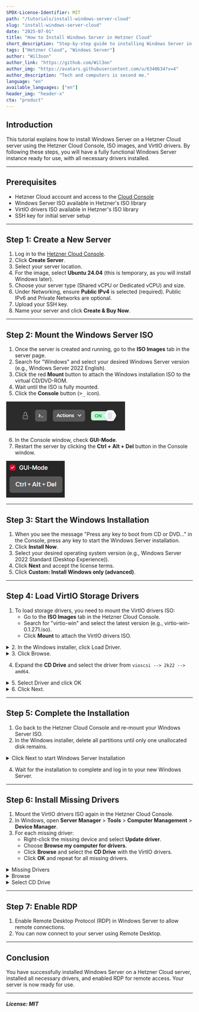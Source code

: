 ```yaml
---
SPDX-License-Identifier: MIT
path: "/tutorials/install-windows-server-cloud"
slug: "install-windows-server-cloud"
date: "2025-07-01"
title: "How to Install Windows Server in Hetzner Cloud"
short_description: "Step-by-step guide to installing Windows Server in Hetzner Cloud using ISO images and VirtIO drivers."
tags: ["Hetzner Cloud", "Windows Server"]
author: "Wil3son"
author_link: "https://github.com/Wil3on"
author_img: "https://avatars.githubusercontent.com/u/6340634?v=4"
author_description: "Tech and computers is second me."
language: "en"
available_languages: ["en"]
header_img: "header-x"
cta: "product"
---
```


## Introduction

This tutorial explains how to install Windows Server on a Hetzner Cloud server using the Hetzner Cloud Console, ISO images, and VirtIO drivers. By following these steps, you will have a fully functional Windows Server instance ready for use, with all necessary drivers installed.

---

## Prerequisites

- Hetzner Cloud account and access to the [Cloud Console](https://console.hetzner.com)
- Windows Server ISO available in Hetzner's ISO library
- VirtIO drivers ISO available in Hetzner's ISO library
- SSH key for initial server setup

---

## Step 1: Create a New Server

1. Log in to the [Hetzner Cloud Console](https://console.hetzner.com).
2. Click **Create Server**.
3. Select your server location.
4. For the image, select **Ubuntu 24.04** (this is temporary, as you will install Windows later).
5. Choose your server type (Shared vCPU or Dedicated vCPU) and size.
6. Under Networking, ensure **Public IPv4** is selected (required). Public IPv6 and Private Networks are optional.
7. Upload your SSH key.
8. Name your server and click **Create & Buy Now**.

---

## Step 2: Mount the Windows Server ISO

1. Once the server is created and running, go to the **ISO Images** tab in the server page.
2. Search for "Windows" and select your desired Windows Server version (e.g., Windows Server 2022 English).
3. Click the red **Mount** button to attach the Windows installation ISO to the virtual CD/DVD-ROM.
4. Wait until the ISO is fully mounted.
5. Click the **Console** button (<kbd>>_</kbd> icon).

![Console Button](images/image.png)

6. In the Console window, check **GUI-Mode**.
7. Restart the server by clicking the **Ctrl + Alt + Del** button in the Console window.

![Check GUI-Mode and Restart Server](images/image-1.png)

---

## Step 3: Start the Windows Installation

1. When you see the message "Press any key to boot from CD or DVD..." in the Console, press any key to start the Windows Server installation.
2. Click **Install Now**.
3. Select your desired operating system version (e.g., Windows Server 2022 Standard (Desktop Experience)).
4. Click **Next** and accept the license terms.
5. Click **Custom: Install Windows only (advanced)**.

---

## Step 4: Load VirtIO Storage Drivers

1. To load storage drivers, you need to mount the VirtIO drivers ISO:
   - Go to the **ISO Images** tab in the Hetzner Cloud Console.
   - Search for "virtio-win" and select the latest version (e.g., virtio-win-0.1.271.iso).
   - Click **Mount** to attach the VirtIO drivers ISO.

<details>
<summary>2. In the Windows installer, click Load Driver.</summary>

![Load Drivers](images/image-2.png)
</details>

<details>
<summary>3. Click Browse.</summary>

![Click Browse](images/image-3.png)
</details>

4. Expand the **CD Drive** and select the driver from `vioscsi --> 2k22 --> amd64`.
<details>
<summary>5. Select Driver and click OK</summary>

![Select Driver](images/image-4.png)
</details>

<details>
<summary>6. Click Next.</summary>

![Click Next](images/image-5.png)
</details>

---

## Step 5: Complete the Installation

1. Go back to the Hetzner Cloud Console and re-mount your Windows Server ISO.
2. In the Windows installer, delete all partitions until only one unallocated disk remains.

<details>
<summary>Click Next to start Windows Server Installation</summary>

![3. Click Next to start the Windows Server installation.](images/image-8.png)
</details>

4. Wait for the installation to complete and log in to your new Windows Server.

---

## Step 6: Install Missing Drivers

1. Mount the VirtIO drivers ISO again in the Hetzner Cloud Console.
2. In Windows, open **Server Manager** > **Tools** > **Computer Management** > **Device Manager**.
3. For each missing driver:
   - Right-click the missing device and select **Update driver**.
   - Choose **Browse my computer for drivers**.
   - Click **Browse** and select the **CD Drive** with the VirtIO drivers.
   - Click **OK** and repeat for all missing drivers.

<details>
<summary>Missing Drivers</summary>

![Missing Drivers](images/image-9.png)

</details>

<details>
<summary>Browse</summary>

![Browse](images/image-10.png)

</details>

<details>
<summary>Select CD Drive</summary>

![Select CD Drive](images/image-11.png)

</details>

---

## Step 7: Enable RDP

1. Enable Remote Desktop Protocol (RDP) in Windows Server to allow remote connections.
2. You can now connect to your server using Remote Desktop.

---

## Conclusion

You have successfully installed Windows Server on a Hetzner Cloud server, installed all necessary drivers, and enabled RDP for remote access. Your server is now ready for use.

---

##### License: MIT

